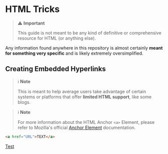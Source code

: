 # HTML Tricks

> ⚠️ __Important__
> 
> This guide is not meant to be any kind of definitive or comprehensive resource for HTML (or anything else).



Any information found anywhere in this repository is almost certainly **meant for something very specific** and is likely extremely oversimplified.





## Creating Embedded Hyperlinks

> ℹ️ __Note__
>
> This is meant to help average users take advantage of certain systems or platforms that offer **limited HTML support**, like some blogs.

> ℹ️ __Note__
>
> For more information about the HTML Anchor `<a>` Element, please refer to Mozilla's official [Anchor Element](https://developer.mozilla.org/en-US/docs/Web/HTML/Element/a) documentation.


```html
<a href="URL">TEXT</a>
``` 



<a href="tel:6469078609">Test</a>






